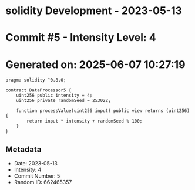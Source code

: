 ﻿# solidity Development - 2023-05-13
# Commit #5 - Intensity Level: 4
# Generated on: 2025-06-07 10:27:19
```solidity
pragma solidity ^0.8.0;

contract DataProcessor5 {
    uint256 public intensity = 4;
    uint256 private randomSeed = 253022;

    function processValue(uint256 input) public view returns (uint256) {
        return input * intensity + randomSeed % 100;
    }
}
```
## Metadata
- Date: 2023-05-13
- Intensity: 4
- Commit Number: 5
- Random ID: 662465357
